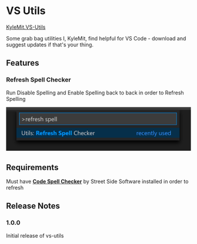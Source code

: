 # VS Utils

[KyleMit.VS-Utils](https://marketplace.visualstudio.com/items?itemName=KyleMit.vs-utils)

Some grab bag utilities I, KyleMit, find helpful for VS Code - download and suggest updates if that's your thing.

## Features

### Refresh Spell Checker

Run Disable Spelling and Enable Spelling back to back in order to Refresh Spelling

![refresh spelling command](images/refresh-spell-command.png)

## Requirements

Must have [**Code Spell Checker**](https://marketplace.visualstudio.com/items?itemName=streetsidesoftware.code-spell-checker) by Street Side Software installed in order to refresh


## Release Notes

### 1.0.0

Initial release of vs-utils
